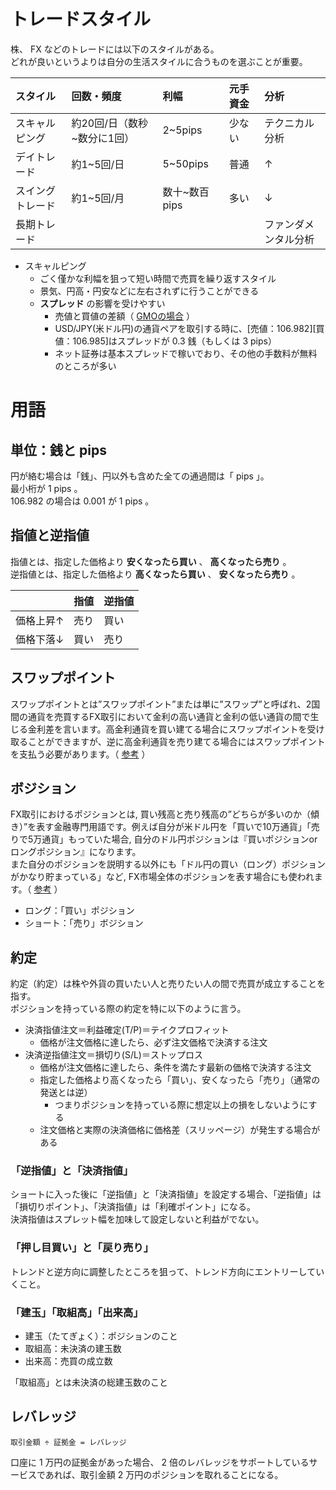 # トレードスタイル

株、 FX などのトレードには以下のスタイルがある。  
どれが良いというよりは自分の生活スタイルに合うものを選ぶことが重要。

|スタイル|回数・頻度|利幅|元手資金|分析|
|:---|:---|:---|:---|:---|
|スキャルピング|約20回/日（数秒~数分に1回）|2~5pips|少ない|テクニカル分析|
|デイトレード|約1~5回/日|5~50pips|普通|↑|
|スイングトレード|約1~5回/月|数十~数百pips|多い|↓|
|長期トレード||||ファンダメンタル分析|

- スキャルピング
  - ごく僅かな利幅を狙って短い時間で売買を繰り返すスタイル
  - 景気、円高・円安などに左右されずに行うことができる
  - **スプレッド** の影響を受けやすい
    - 売値と買値の差額（ [GMOの場合](https://www.click-sec.com/sp/products/fx/commission-list.html) ）
    - USD/JPY(米ドル円)の通貨ペアを取引する時に、[売値：106.982][買値：106.985]はスプレッドが 0.3 銭（もしくは 3 pips）
    - ネット証券は基本スプレッドで稼いでおり、その他の手数料が無料のところが多い

# 用語

## 単位：銭と pips

円が絡む場合は「銭」、円以外も含めた全ての通過間は「 pips 」。  
最小桁が 1 pips 。  
106.982 の場合は 0.001 が 1 pips 。

## 指値と逆指値

指値とは、指定した価格より **安くなったら買い** 、 **高くなったら売り** 。  
逆指値とは、指定した価格より **高くなったら買い** 、 **安くなったら売り** 。

||指値|逆指値|
|:---|:---|:---|
|価格上昇↑|売り|買い|
|価格下落↓|買い|売り|

## スワップポイント

スワップポイントとは”スワップポイント”または単に”スワップ”と呼ばれ、2国間の通貨を売買するFX取引において金利の高い通貨と金利の低い通貨の間で生じる金利差を言います。高金利通貨を買い建てる場合にスワップポイントを受け取ることができますが、逆に高金利通貨を売り建てる場合にはスワップポイントを支払う必要があります。（ [参考](https://xn--fx-fk1eu00k.tokyo/what-is-interest-rate-swap/) ）

## ボジション

FX取引におけるポジションとは, 買い残高と売り残高の”どちらが多いのか（傾き）”を表す金融専門用語です。例えば自分が米ドル円を「買いで10万通貨」「売りで5万通貨」もっていた場合, 自分のドル円ポジションは『買いポジションorロングポジション』になります。  
また自分のポジションを説明する以外にも「ドル円の買い（ロング）ポジションがかなり貯まっている」など, FX市場全体のポジションを表す場合にも使われます。（ [参考](https://xn--fx-fk1eu00k.tokyo/what-is-position/) ）

- ロング：「買い」ポジション
- ショート：「売り」ボジション

## 約定

約定（約定）は株や外貨の買いたい人と売りたい人の間で売買が成立することを指す。  
ポジションを持っている際の約定を特に以下のように言う。

- 決済指値注文＝利益確定(T/P)＝テイクプロフィット
  - 価格が注文価格に達したら、必ず注文価格で決済する注文
- 決済逆指値注文＝損切り(S/L)＝ストップロス
  - 価格が注文価格に達したら、条件を満たす最新の価格で決済する注文
  - 指定した価格より高くなったら「買い」、安くなったら「売り」（通常の発送とは逆）
    - つまりポジションを持っている際に想定以上の損をしないようにする
  - 注文価格と実際の決済価格に価格差（スリッページ）が発生する場合がある

### 「逆指値」と「決済指値」

ショートに入った後に「逆指値」と「決済指値」を設定する場合、「逆指値」は「損切りポイント」、「決済指値」は「利確ポイント」になる。  
決済指値はスプレット幅を加味して設定しないと利益がでない。

### 「押し目買い」と「戻り売り」

トレンドと逆方向に調整したところを狙って、トレンド方向にエントリーしていくこと。

### 「建玉」「取組高」「出来高」

- 建玉（たてぎょく）：ポジションのこと
- 取組高：未決済の建玉数
- 出来高：売買の成立数

「取組高」とは未決済の総建玉数のこと

## レバレッジ

```
取引金額 ÷ 証拠金 = レバレッジ
```

口座に 1 万円の証拠金があった場合、 2 倍のレバレッジをサポートしているサービスであれば、取引金額 2 万円のポジションを取れることになる。
